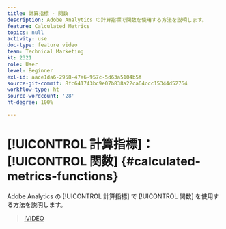 ```yaml
---
title: 計算指標 - 関数
description: Adobe Analytics の計算指標で関数を使用する方法を説明します。
feature: Calculated Metrics
topics: null
activity: use
doc-type: feature video
team: Technical Marketing
kt: 2321
role: User
level: Beginner
exl-id: aace1da6-2958-47a6-957c-5d63a5104b5f
source-git-commit: 8fc641743bc9e07b838a22ca64ccc15344d52764
workflow-type: ht
source-wordcount: '28'
ht-degree: 100%

---
```


# [!UICONTROL 計算指標]：[!UICONTROL 関数] {#calculated-metrics-functions}

Adobe Analytics の [!UICONTROL 計算指標] で [!UICONTROL 関数] を使用する方法を説明します。

>[!VIDEO](https://video.tv.adobe.com/v/25408/?quality=12&learn=on)

